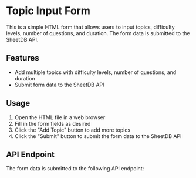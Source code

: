 # Topic Input Form

This is a simple HTML form that allows users to input topics, difficulty levels, number of questions, and duration. The form data is submitted to the SheetDB API.

## Features

* Add multiple topics with difficulty levels, number of questions, and duration
* Submit form data to the SheetDB API

## Usage

1. Open the HTML file in a web browser
2. Fill in the form fields as desired
3. Click the "Add Topic" button to add more topics
4. Click the "Submit" button to submit the form data to the SheetDB API

## API Endpoint

The form data is submitted to the following API endpoint:
